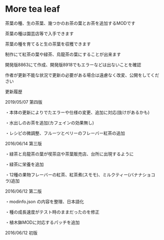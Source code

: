 # More tea leaf

茶葉の種、生の茶葉、幾つかのお茶の葉とお茶を追加するMODです

茶葉の種は園芸店等で入手できます

茶葉の種を育てると生の茶葉を収穫できます

制作にて紅茶の葉や緑茶、烏龍茶の葉にすることが出来ます

開発版8863にて作成、開発版8918でもエラーなどは出ないことを確認

作者が更新不能な状況で更新の必要がある場合は遠慮なく改変、公開をしてください

更新履歴

2019/05/07 第四版

・本体の更新によりでたエラーや仕様の変更、追加に対応(抜けがあるかも)

・水出しのお茶を追加(カフェインの効果無し)

・レシピの微調整、フルーツとベリーのフレーバー紅茶の追加

2016/06/14 第三版     

・緑茶と烏龍茶の葉が喫茶店や茶葉販売店、台所に出現するように

・緑茶に栄養を追加

・12種の果物フレーバーの紅茶、紅茶煮(スモモ)、ミルクティー(バナナショコラ)追加
                       
2016/06/12 第二版

・modinfo.json の内容を整理、日本語化

・種の成長速度がテスト時のままだったのを修正

・植木鉢MODに対応するパッチを追加

2016/06/12 初版

